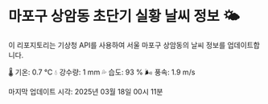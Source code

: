 
# 마포구 상암동 초단기 실황 날씨 정보 🌤️

이 리포지토리는 기상청 API를 사용하여 서울 마포구 상암동의 날씨 정보를 업데이트합니다. 

🌡️ 기온: 0.7 ℃
💧 강수량: 1 mm
💦 습도: 93 %
🌬️ 풍속: 1.9 m/s

마지막 업데이트 시각: 2025년 03월 18일 00시 11분    
